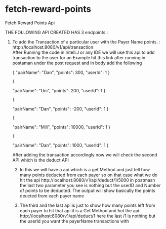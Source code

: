 
# fetch-reward-points
Fetch Reward Points Api

THE FOLLOWING API CREATED HAS 3 endpoints :

1) To add the Transaction of a particular user with the Payer Name points. : http://localhost:8080/v1/api/transaction  
    After Running the code in IntelliJ or any IDE we will use this api to add transaction to the user for an Example hit this link after running in postaman under the post request 
    and in body add the following
    
    {
    "pairName": "Dan",
    "points": 300,
    "userId": 1
   }
   
       {
    "pairName": "Uni",
    "points": 200,
    "userId": 1
   }
   
       {
    "pairName": "Dan",
    "points": -200,
    "userId": 1
   }
   
       {
    "pairName": "Mill",
    "points": 10000,
    "userId": 1
   }
   
       {
    "pairName": "Dan",
    "points": 1000,
    "userId": 1
   }
   
   After adding the transaction accordingly now we will check the second API which is the deduct API
   
   
   2) In this we will have a api which is a get Method and just tell how many points deducted from each payer so on that case what we do hit the api 
   http://localhost:8080/v1/api/deduct/1/5000    in postmasn the last two parameter you see is nothing but the userID and Number of points to be deducted. The output will show        basically the points deucted from each payer name
   
   
   3)  The third and the last api is just to show how many points left from each payer to hit that api it is a Get Method and hot the api
   http://localhost:8080/v1/api/deduct/1     here the last /1 is nothing but the userId you want the payerName transactions with
      

